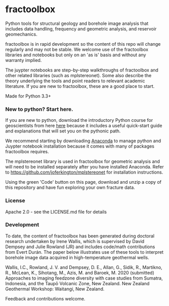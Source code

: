 # fractoolbox
Python tools for structural geology and borehole image analysis that includes data handling, frequency and geometric analysis, and reservoir geomechanics.  

fractoolbox is in rapid development so the content of this repo will change regularly and may not be stable. We welcome use of the fractoolbox libraries and notebooks but only on an 'as is' basis and without any warranty implied. 

The juypter notebooks are step-by-step walkthroughs of fractoolbox and other related libraries (such as mplstereonet). Some also describe the theory underlying the tools and point readers to relevant academic literature. If you are new to fractoolbox, these are a good place to start.

Made for Python 3.3+

### New to python? Start here.

If you are new to python, download the introductory Python course for geoscientists from here [here](https://github.com/ddempsey/python_for_geoscientists) because it includes a useful quick-start guide and explanations that will set you on the pythonic path.  

We recommend starting by downloading [Anaconda](https://www.anaconda.com/) to manage python and Juypter notebook installation because it comes with many of packages fractoolbox requires.  

The mplstereonet library is used in fractoolbox for geometric analysis and will need to be installed separately after you have installed Anaconda. Refer to https://github.com/joferkington/mplstereonet for installation instructions.

Using the green 'Code' button on this page, download and unzip a copy of this repository and have fun exploring your own fracture data. 

### License

Apache 2.0 - see the LICENSE.md file for details

### Development

To date, the content of fractoolbox has been generated during doctoral research undertaken by Irene Wallis, which is supervised by David Dempsey and Julie Rowland (JR) and includes code/math contributions from Evert Durán. The paper below illustrates use of these tools to interpret borehole image data acquired in high-temperature geothermal wells. 

Wallis, I.C., Rowland, J. V. and Dempsey, D. E., Allan, G., Sidik, R., Martikno, R., McLean, K., Sihotang, M., Azis, M. and Baroek, M. 2020 (submitted) Approaches to imaging feedzone diversity with case studies from Sumatra, Indonesia, and the Taupō Volcanic Zone, New Zealand. New Zealand Geothermal Workshop: Waitangi, New Zealand.


Feedback and contributions welcome.